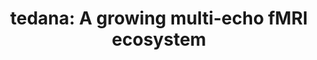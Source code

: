 ---
title: "tedana: A growing multi-echo fMRI ecosystem"
project_id: multi_echo
conf_date: 2023-07-01
conference_id: "OHBM_2023"
presenters:
   - daniel_handwerker
   - peter_bandettini
   - joshua_teves
   - javier_gonzalez-castillo
summary: ""
file: /assets/presentations/tedana_poster_OHBM2023.pdf
filename: tedana_poster_OHBM2023.pdf
layout: presentation
---